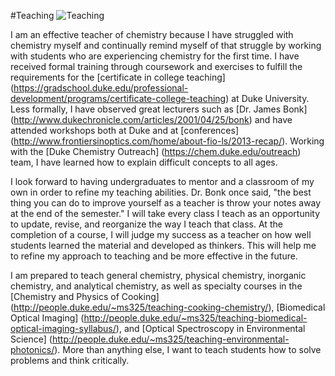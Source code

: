 #Teaching
![Teaching](Teaching.jpg)

I am an effective teacher of chemistry because I have struggled with chemistry myself and continually remind myself of that struggle by working with students who are experiencing chemistry for the first time.
I have received formal training through coursework and exercises to fulfill the requirements for the [certificate in college teaching] (https://gradschool.duke.edu/professional-development/programs/certificate-college-teaching) at Duke University.
Less formally, I have observed great lecturers such as [Dr. James Bonk] (http://www.dukechronicle.com/articles/2001/04/25/bonk) and have attended workshops both at Duke and at [conferences] (http://www.frontiersinoptics.com/home/about-fio-ls/2013-recap/).
Working with the [Duke Chemistry Outreach] (https://chem.duke.edu/outreach) team, I have learned how to explain difficult concepts to all ages.

I look forward to having undergraduates to mentor and a classroom of my own in order to refine my teaching abilities.
Dr. Bonk once said, "the best thing you can do to improve yourself as a teacher is throw your notes away at the end of the semester."
I will take every class I teach as an opportunity to update, revise, and reorganize the way I teach that class.
At the completion of a course, I will judge my success as a teacher on how well students learned the material and
developed as thinkers.
This will help me to refine my approach to teaching and be more effective in the future.

I am prepared to teach general chemistry, physical chemistry, inorganic chemistry, and analytical chemistry, as well as specialty courses in the [Chemistry and Physics of Cooking] (http://people.duke.edu/~ms325/teaching-cooking-chemistry/), [Biomedical Optical Imaging] (http://people.duke.edu/~ms325/teaching-biomedical-optical-imaging-syllabus/), and [Optical Spectroscopy in Environmental Science] (http://people.duke.edu/~ms325/teaching-environmental-photonics/).
More than anything else, I want to teach students how to solve problems and think critically.
